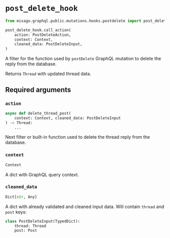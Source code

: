 # `post_delete_hook`

```python
from misago.graphql.public.mutations.hooks.postdelete import post_delete_hook

post_delete_hook.call_action(
    action: PostDeleteAction,
    context: Context,
    cleaned_data: PostDeleteInput,
)
```

A filter for the function used by `postDelete` GraphQL mutation to delete the reply from the database.

Returns `Thread` with updated thread data.


## Required arguments

### `action`

```python
async def delete_thread_post(
    context: Context, cleaned_data: PostDeleteInput
) -> Thread:
    ...
```

Next filter or built-in function used to delete the thread reply from the database.


### `context`

```python
Context
```

A dict with GraphQL query context.


### `cleaned_data`

```python
Dict[str, Any]
```

A dict with already validated and cleaned input data. Will contain `thread` and `post` keys:

```python
class PostDeleteInput(TypedDict):
    thread: Thread
    post: Post
```